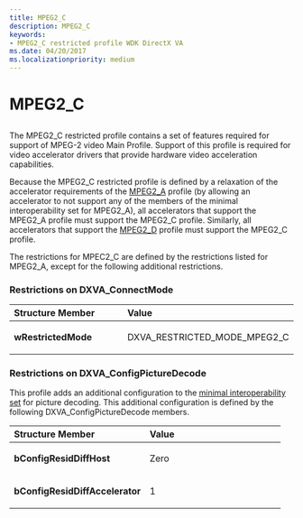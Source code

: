 ```yaml
---
title: MPEG2_C
description: MPEG2_C
keywords:
- MPEG2_C restricted profile WDK DirectX VA
ms.date: 04/20/2017
ms.localizationpriority: medium
---
```


# MPEG2\_C


## <span id="ddk_mpeg2_c_gg"></span><span id="DDK_MPEG2_C_GG"></span>


The MPEG2\_C restricted profile contains a set of features required for support of MPEG-2 video Main Profile. Support of this profile is required for video accelerator drivers that provide hardware video acceleration capabilities.

Because the MPEG2\_C restricted profile is defined by a relaxation of the accelerator requirements of the [MPEG2\_A](mpeg2-a.md) profile (by allowing an accelerator to not support any of the members of the minimal interoperability set for MPEG2\_A), all accelerators that support the MPEG2\_A profile must support the MPEG2\_C profile. Similarly, all accelerators that support the [MPEG2\_D](mpeg2-d.md) profile must support the MPEG2\_C profile.

The restrictions for MPEC2\_C are defined by the restrictions listed for MPEG2\_A, except for the following additional restrictions.

### <span id="Restrictions_on_DXVA_ConnectMode"></span><span id="restrictions_on_dxva_connectmode"></span><span id="RESTRICTIONS_ON_DXVA_CONNECTMODE"></span>Restrictions on DXVA\_ConnectMode

<table>
<colgroup>
<col width="50%" />
<col width="50%" />
</colgroup>
<thead>
<tr class="header">
<th align="left">Structure Member</th>
<th align="left">Value</th>
</tr>
</thead>
<tbody>
<tr class="odd">
<td align="left"><p><strong>wRestrictedMode</strong></p></td>
<td align="left"><p>DXVA_RESTRICTED_MODE_MPEG2_C</p></td>
</tr>
</tbody>
</table>

 

### <span id="Restrictions_on_DXVA_ConfigPictureDecode"></span><span id="restrictions_on_dxva_configpicturedecode"></span><span id="RESTRICTIONS_ON_DXVA_CONFIGPICTUREDECODE"></span>Restrictions on DXVA\_ConfigPictureDecode

This profile adds an additional configuration to the [minimal interoperability set](minimal-interoperability-configuration-sets.md) for picture decoding. This additional configuration is defined by the following DXVA\_ConfigPictureDecode members.

<table>
<colgroup>
<col width="50%" />
<col width="50%" />
</colgroup>
<thead>
<tr class="header">
<th align="left">Structure Member</th>
<th align="left">Value</th>
</tr>
</thead>
<tbody>
<tr class="odd">
<td align="left"><p><strong>bConfigResidDiffHost</strong></p></td>
<td align="left"><p>Zero</p></td>
</tr>
<tr class="even">
<td align="left"><p><strong>bConfigResidDiffAccelerator</strong></p></td>
<td align="left"><p>1</p></td>
</tr>
</tbody>
</table>

 

 

 





